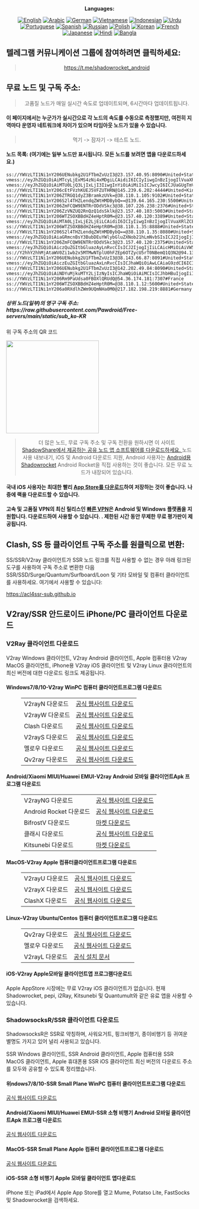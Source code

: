 
<div align="center">

**Languages:**

[![English](https://img.shields.io/badge/Language-English-red?style=for-the-badge)](README-en.md)
[![Arabic](https://img.shields.io/badge/Language-Arabic-red?style=for-the-badge)](README-ar.md)
[![German](https://img.shields.io/badge/Language-German-red?style=for-the-badge)](README-de.md)
[![Vietnamese](https://img.shields.io/badge/Language-Vietnamese-red?style=for-the-badge)](README-vi.md)
[![Indonesian](https://img.shields.io/badge/Language-Indonesian-red?style=for-the-badge)](README-id.md)
[![Urdu](https://img.shields.io/badge/Language-Urdu-red?style=for-the-badge)](README-ur-PK.md)
[![Portuguese](https://img.shields.io/badge/Language-Portuguese-red?style=for-the-badge)](README-pt-BR.md)
[![Spanish](https://img.shields.io/badge/Language-Spanish-red?style=for-the-badge)](README-es.md)
[![Russian](https://img.shields.io/badge/Language-Russian-red?style=for-the-badge)](README-ru.md)
[![Polish](https://img.shields.io/badge/Language-Polish-red?style=for-the-badge)](README-pl.md)
[![Korean](https://img.shields.io/badge/Language-Korean-red?style=for-the-badge)](README-ko-KR.md)
[![French](https://img.shields.io/badge/Language-French-red?style=for-the-badge)](README-fr.md)
[![Japanese](https://img.shields.io/badge/Language-Japanese-red?style=for-the-badge)](README-ja.md)
[![Hindi](https://img.shields.io/badge/Language-Hindi-red?style=for-the-badge)](README-hi.md)
[![Bangla](https://img.shields.io/badge/Language-Bangla-red?style=for-the-badge)](README-bn.md)

</div>
<h2>텔레그램 커뮤니케이션 그룹에 참여하려면 클릭하세요:</h2>
 <blockquote>
 <p style="text-align: center;"><a href="https://t.me/shadowrocket_android">https://t.me/shadowrocket_android</a></p>
 </blockquote>
 <h2>무료 노드 및 구독 주소:</h2>
 <blockquote>
 <p style="text-align: center;">고품질 노드가 매일 실시간 속도로 업데이트되며, 6시간마다 업데이트됩니다.</p>
 </blockquote>
 <h4>이 페이지에서는 누군가가 실시간으로 각 노드의 속도를 수동으로 측정했지만, 여전히 지역마다 운영자 네트워크에 차이가 있으며 타임아웃 노드가 있을 수 있습니다. </h4>
 <blockquote>
 <p style="text-align: center;">먹기 -> 잠자기 -> 테스트 노드. </p>
 </blockquote>
 <h4>노드 목록: (여기에는 일부 노드만 표시됩니다. 모든 노드를 보려면 앱을 다운로드하세요.)</h4>
    
```
ss://YWVzLTI1Ni1nY206UENubkg2U1FTbmZvUzI3@23.157.40.95:8090#United+States
vmess://eyJhZGQiOiAiMTcyLjExMS4zNi4xMDgiLCAidiI6ICIyIiwgInBzIjogIlVuaXRlZCBTdGF0ZXMiLCAicG9ydCI6IDQ0MywgImlkIjogIjAzZmNjNjE4LWI5M2QtNjc5Ni02YWVkLThhMzhjOTc1ZDU4MSIsICJhaWQiOiAiMCIsICJuZXQiOiAid3MiLCAidHlwZSI6ICIiLCAiaG9zdCI6ICJ3cm1lbG13eGxmLmdrdGV2bHJxem53cXFvenkuZmFicGZzNjZnaXptbm9qaGN2cXh3bC5reXRyY2Z6cWxhODdndmd2czZjN2tqbnJ1YnVoLmNjIiwgInBhdGgiOiAiL2xpbmt2d3MiLCAidGxzIjogInRscyJ9
vmess://eyJhZGQiOiAiMTU0LjQ3LjIxLjI3IiwgInYiOiAiMiIsICJwcyI6ICJUaGUgTmV0aGVybGFuZHMiLCAicG9ydCI6IDgwOTksICJpZCI6ICJmYTE4OTdkYi0xOTI1LTRjODYtYTQ5NS05MzlhOTU5YWY5MDAiLCAiYWlkIjogIjAiLCAibmV0IjogInRjcCIsICJ0eXBlIjogIiIsICJob3N0IjogIiIsICJwYXRoIjogIiIsICJ0bHMiOiAiIn0=
ss://YWVzLTI1Ni1nY206cEtFVzhKUEJ5VFZUTHRN@145.239.6.202:4444#United+Kingdom
ss://YWVzLTI1Ni1nY206ZTRGQ1dyZ3BramkzUVk=@38.110.1.105:9102#United+States
ss://YWVzLTI1Ni1nY206S2l4THZLendqZWtHMDBybQ==@139.64.165.230:5500#United+States
ss://YWVzLTI1Ni1nY206ZmFCQW9ENTRrODdVSkc3@38.107.226.238:2376#United+States
ss://YWVzLTI1Ni1nY206ZzVNZUQ2RnQzQ1dsSklk@23.157.40.103:5003#United+States
ss://YWVzLTI1Ni1nY206WTZSOXBBdHZ4eHptR0M=@23.157.40.120:3389#United+States
vmess://eyJhZGQiOiAiMTA0LjIxLjE2LjEiLCAidiI6ICIyIiwgInBzIjogIlVuaXRlZCBTdGF0ZXMiLCAicG9ydCI6IDg0NDMsICJpZCI6ICJhMDYwNTUyNy0yOGU0LTQ0OWMtODBlZS01NjQyY2MxNmE4YWYiLCAiYWlkIjogIjAiLCAibmV0IjogIndzIiwgInR5cGUiOiAiIiwgImhvc3QiOiAibmwuODk5OTk0Lnh5eiIsICJwYXRoIjogIi9pbmRleCIsICJ0bHMiOiAidGxzIn0=
ss://YWVzLTI1Ni1nY206WTZSOXBBdHZ4eHptR0M=@38.110.1.35:8888#United+States
ss://YWVzLTI1Ni1nY206S2l4THZLendqZWtHMDBybQ==@38.110.1.35:8080#United+States
vmess://eyJhZGQiOiAiaGRmcnBsY3BubDEuYWlybGluZXNob21hLmNvbSIsICJ2IjogIjIiLCAicHMiOiAiR2VybWFueSIsICJwb3J0IjogODAsICJpZCI6ICJhMmVmMWE4ZS0zNDdlLTRkYzQtYTFmZi1kZTliMWViZWFmNjMiLCAiYWlkIjogIjAiLCAibmV0IjogIndzIiwgInR5cGUiOiAiIiwgImhvc3QiOiAiIiwgInBhdGgiOiAiL1N4NmhDYkNnNlJxWHJmdzNsIiwgInRscyI6ICIifQ==
ss://YWVzLTI1Ni1nY206ZmFCQW9ENTRrODdVSkc3@23.157.40.120:2375#United+States
vmess://eyJhZGQiOiAiczQuZGItbGluazAyLnRvcCIsICJ2IjogIjIiLCAicHMiOiAiVW5pdGVkIFN0YXRlcyIsICJwb3J0IjogMjA4MiwgImlkIjogIjRiMzY2MjVjLWI5ZDktM2VhNi1hZWQ1LTg2ZDYyYzcwZTE2ZCIsICJhaWQiOiAiMCIsICJuZXQiOiAid3MiLCAidHlwZSI6ICIiLCAiaG9zdCI6ICIxMDAtMTE2LTg1LTE4My5zNC5kYi1saW5rMDIudG9wIiwgInBhdGgiOiAiL2RhYmFpLmluMTcyLjY3LjguMyIsICJ0bHMiOiAiIn0=
ss://Y2hhY2hhMjAtaWV0Zi1wb2x5MTMwNTplU0hFZEp6OTZycU5rT0NBemQ1Q3N2@94.131.123.147:7383#T%C3%BCrkiye
ss://YWVzLTI1Ni1nY206UENubkg2U1FTbmZvUzI3@38.143.66.87:8091#United+States
vmess://eyJhZGQiOiAiczEuZGItbGluazAxLnRvcCIsICJhaWQiOiAwLCAiaG9zdCI6ICIxMDAtMjUwLTMyLTUzLnMxLmRiLWxpbmswMS50b3AiLCAiaWQiOiAiNGIzNjYyNWMtYjlkOS0zZWE2LWFlZDUtODZkNjJjNzBlMTZkIiwgIm5ldCI6ICJ3cyIsICJwYXRoIjogIi9kYWJhaS5pbjE3Mi42Ny45NS4zNSIsICJwb3J0IjogODg4MCwgInBzIjogIlVuaXRlZCBTdGF0ZXMiLCAidGxzIjogIiIsICJ0eXBlIjogImF1dG8iLCAic2VjdXJpdHkiOiAiYXV0byIsICJza2lwLWNlcnQtdmVyaWZ5IjogZmFsc2UsICJzbmkiOiAiMTAwLTI1MC0zMi01My5zMS5kYi1saW5rMDEudG9wIn0=
ss://YWVzLTI1Ni1nY206UENubkg2U1FTbmZvUzI3@142.202.49.84:8090#United+States
vmess://eyJhZGQiOiAiNDYuMjkuMTY2LjIzNyIsICJhaWQiOiAiMCIsICJhbHBuIjogIiIsICJmcCI6ICIiLCAiaG9zdCI6ICIiLCAiaWQiOiAiMGM0OWNkMTktMjc1OC00ZDM4LWU2YTgtMTFmMmQ2NjM1ODYwIiwgIm5ldCI6ICJ0Y3AiLCAicGF0aCI6ICIiLCAicG9ydCI6ICI0NzU1NSIsICJwcyI6ICJSdXNzaWEiLCAic2N5IjogImF1dG8iLCAic25pIjogIiIsICJ0bHMiOiAiIiwgInR5cGUiOiAiIiwgInYiOiAiMiJ9
ss://YWVzLTI1Ni1nY206Rm9PaUdsa0FBOXlQRUdQ@54.36.174.181:7307#France
ss://YWVzLTI1Ni1nY206WTZSOXBBdHZ4eHptR0M=@38.110.1.12:5600#United+States
ss://YWVzLTI1Ni1nY206a0RXdlhZWm9UQmNHa0M0@217.182.198.219:8881#Germany
```
<h5>상위 노드(일부)의 영구 구독 주소: https://raw.githubusercontent.com/Pawdroid/Free-servers/main/static/sub_ko-KR</h5>
 <p>위 구독 주소의 QR 코드</p>
 <img src='https://raw.githubusercontent.com/Pawdroid/Free-servers/main/static/sub_ko-KR.png' width=250 height=250>
 <blockquote style='text-align: center;'>더 많은 노드, 무료 구독 주소 및 구독 전환을 원하시면 이 사이트 <a href='https://shadowsharing.com'>ShadowShare에서 제공하는 공유 노드 앱 소프트웨어를 다운로드하세요. </a> 노드 사용 내보내기, iOS 및 Android 다운로드 지원, Android 사용자는 <a href='https://github.com/Pawdroid/shadowrocket_for_android'>Android용 Shadowrocket</a> Android Rocket을 직접 사용하는 것이 좋습니다. 모든 무료 노드가 내장되어 있습니다. </blockquote>
 <h4>국내 iOS 사용자는 최대한 빨리 <a href='https://apps.apple.com/cn/app/shadowshare/id1612647259'>App Store를 다운로드</a>하여 저장하는 것이 좋습니다. 나중에 랙을 다운로드할 수 있습니다.</h4>
 <h4>고속 및 고품질 VPN의 최신 릴리스인 <a href='https://letsgovpn.com'>빠른 VPN</a>은 Android 및 Windows 플랫폼을 지원합니다. 다운로드하여 사용할 수 있습니다. . 제한된 시간 동안 무제한 무료 평가판이 제공됩니다. </h4>
 <div class="nv-content-wrap 항목-콘텐츠">
 <h2>Clash, SS 등 클라이언트 구독 주소를 원클릭으로 변환:</h2>
 <p>SS/SSR/V2ray 클라이언트가 SSR 노드 링크를 직접 사용할 수 없는 경우 아래 링크된 도구를 사용하여 구독 주소로 변환한 다음 SSR/SSD/Surge/Quantum/Surfboard/Loon 및 기타 모바일 및 컴퓨터 클라이언트를 사용하세요. 여기에서 사용할 수 있습니다:</p>
 <p><a href="https://acl4ssr-sub.github.io" target="_blank" rel="noreferrer noopener nofollow">https://acl4ssr-sub.github.io</a></p>
 <h2>V2ray/SSR 안드로이드 iPhone/PC 클라이언트 다운로드</h2>
 <h3>V2Ray 클라이언트 다운로드</h3>
 <p>V2ray Windows 클라이언트, V2ray Android 클라이언트, Apple 컴퓨터용 V2ray MacOS 클라이언트, iPhone용 V2ray iOS 클라이언트 및 V2ray Linux 클라이언트의 최신 버전에 대한 다운로드 링크도 제공됩니다. </p>
 <h4>Windows7/8/10-<strong>V2ray WinPC 컴퓨터 클라이언트</strong>프로그램 다운로드</h4>
 <Figure class="wp-block-table alignwide is-style-stripes"><table><tbody><tr><td>V2rayN 다운로드</td><td><a href="https://github. com/2dust/v2rayN/releases" target="_blank" rel="noreferrer noopener">공식 웹사이트 다운로드</a></td></tr><tr><td>V2rayW 다운로드</td><td> <a href="https://github.com/Cenmrev/V2RayW/releases" target="_blank" rel="noreferrer noopener">공식 웹사이트 다운로드</a></td></tr><tr><td> Clash 다운로드</td><td><a href="https://github.com/Fndroid/clash_for_windows_pkg/releases" target="_blank" rel="noreferrer noopener">공식 웹사이트 다운로드</a></td> </tr><tr><td>V2rayS 다운로드</td><td><a href="https://github.com/Shinlor/V2RayS/releases" target="_blank" rel="noreferrer noopener"> 공식 웹사이트 다운로드</a></td></tr><tr><td>멜로우 다운로드</td><td><a href="https://github.com/mellow-io/mellow/releases" target="_blank" rel="noreferrer noopener">공식 웹사이트 다운로드</a></td></tr><tr><td>Qv2ray 다운로드</td><td><a href= "https://github.com/Qv2ray/Qv2ray" target="_blank" rel="noreferrer noopener">공식 웹사이트 다운로드</a></td></tr></tbody></table></figure>
 <h4><strong>Android/Xiaomi MIUI/Huawei EMUI-V2ray Android 모바일 클라이언트</strong>Apk 프로그램 다운로드</h4>
 <Figure class="wp-block-table alignwide is-style-stripes"><table><tbody><tr><td>V2rayNG 다운로드</td><td><a href="https://github. com/2dust/v2rayNG/releases" target="_blank" rel="noreferrer noopener">공식 웹사이트 다운로드</a></td></tr><tr><td>Android Rocket 다운로드</td><td><a href="https://github.com/Pawdroid/shadowrocket_for_android/releases" target="_blank" rel="noreferrer noopener">공식 웹사이트 다운로드</a></td></tr><tr> <td>BifrostV 다운로드</td><td><a rel="noreferrer noopener" href="https://www.appsapk.com/downloading/latest/com.github.dawndiy.bifrostv-0.6.8.apk " target="_blank">마켓 다운로드</a></td></tr><tr><td>클래시 다운로드</td><td><a href="https://github.com/Kr328/ClashForAndroid/releases" target="_blank" rel="noreferrer noopener">공식 웹사이트 다운로드</a></td></tr><tr><td>Kitsunebi 다운로드</td><td><a rel =" noreferrer noopener" href="https://apkpure.com/kitsunebi/fun.kitsunebi.kitsunebi4android" target="_blank">마켓 다운로드</a></td></tr></tbody></table></figure>
 <h4><strong>MacOS-V2ray <strong>Apple 컴퓨터</strong>클라이언트</strong>프로그램 다운로드</h4>
 <Figure class="wp-block-table alignwide is-style-stripes"><table><tbody><tr><td>V2rayU 다운로드</td><td><a href="https://github. com/yanue/V2rayU/releases" target="_blank" rel="noreferrer noopener">공식 웹사이트 다운로드</a></td></tr><tr><td>V2rayX 다운로드</td><td> <a href="https://github.com/Cenmrev/V2RayX/releases" target="_blank" rel="noreferrer noopener">공식 웹사이트 다운로드</a></td></tr><tr><td> ClashX 다운로드</td><td><a href="https://github.com/yichengchen/clashX/releases" target="_blank" rel="noreferrer noopener">공식 웹사이트 다운로드</a></td> </tr></tbody></table></Figure>
 <h4><strong>Linux</strong>–<strong>V2ray Ubuntu/Centos 컴퓨터 클라이언트</strong>프로그램 다운로드</h4>
 <Figure class="wp-block-table alignwide is-style-stripes"><table><tbody><tr><td>Qv2ray 다운로드</td><td><a href="https://github. com/Qv2ray/Qv2ray" target="_blank" rel="noreferrer noopener">공식 웹사이트 다운로드</a></td></tr><tr><td>멜로우 다운로드</td><td><a href ="https://github.com/mellow-io/mellow/releases" target="_blank" rel="noreferrer noopener">공식 웹사이트 다운로드</a></td></tr><tr><td> V2rayL 다운로드</td><td><a rel="noreferrer noopener" href="https://github.com/jiangxufeng/v2rayL" target="_blank">공식 설치 문서</a></td></tr></tbody></table></Figure>
 <h4>iOS-<strong>V2ray Apple<strong>모바일 클라이언트</strong>앱 프로그램</strong>다운로드</h4>
 <p>Apple AppStore 시장에는 무료 V2ray iOS 클라이언트가 없습니다. 현재 Shadowrocket, pepi, i2Ray, Kitsunebi 및 Quantumult와 같은 유료 앱을 사용할 수 있습니다. </p>
 <h3>ShadowsocksR/SSR 클라이언트 다운로드</h3>
 <p>ShadowsocksR은 SSR로 약칭하며, 사워요거트, 핑크비행기, 종이비행기 등 귀여운 별명도 가지고 있어 널리 사용되고 있습니다. </p>
 <p>SSR Windows 클라이언트, SSR Android 클라이언트, Apple 컴퓨터용 SSR MacOS 클라이언트, Apple 휴대폰용 SSR iOS 클라이언트 최신 버전의 다운로드 주소를 모두와 공유할 수 있도록 정리했습니다. </p>
 <h4><strong>위ndows7/8/10-<strong>SSR Small Plane WinPC 컴퓨터 클라이언트</strong>프로그램 다운로드</strong></h4>
 <p><a rel="noreferrer noopener" href="https://github.com/shadowsocksrr/shadowsocksr-csharp/releases" target="_blank">공식 웹사이트 다운로드</a></p>
 <h4><strong><strong>Android/Xiaomi MIUI/Huawei EMUI-SSR 소형 비행기 Android 모바일 클라이언트</strong>Apk 프로그램 다운로드</strong></h4>
 <p><a rel="noreferrer noopener" href="https://github.com/shadowsocksrr/shadowsocksr-android/releases" target="_blank">공식 웹사이트 다운로드</a></p>
 <h4><strong><strong>MacOS-SSR Small Plane Apple 컴퓨터 클라이언트</strong>프로그램 다운로드</strong></h4>
 <p><a href="https://github.com/qinyuhang/ShadowsocksX-NG-R/releases" target="_blank" rel="noreferrer noopener">공식 웹사이트 다운로드</a></p>
 <h4><strong>iOS-<strong>SSR 소형 비행기 Apple 모바일 클라이언트 앱</strong></strong>다운로드</h4>
 <p>iPhone 또는 iPad에서 Apple App Store를 열고 Mume, Potatso Lite, FastSocks 및 Shadowrocket을 검색하세요. </p></div>
    